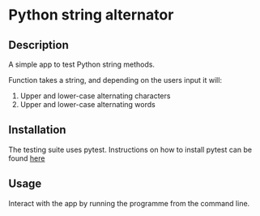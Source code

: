 # Python string alternator

## Description

A simple app to test Python string methods.

Function takes a string, and depending on the users input it will:
 1) Upper and lower-case alternating characters
 1) Upper and lower-case alternating words

## Installation

The testing suite uses pytest. Instructions on how to install pytest can be found [here](https://docs.pytest.org/en/7.1.x/getting-started.html)

## Usage

Interact with the app by running the programme from the command line.